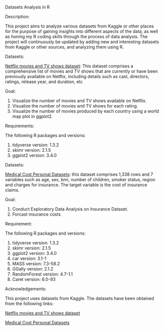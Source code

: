 Datasets Analysis in R

Description:

This project aims to analyze various datasets from Kaggle or other places for the purpose of gaining insights into different aspects of the data, as well as 
honing my R coding skills through the process of data analysis. The project will continuously be updated by adding new and interesting datasets from Kaggle or 
other sources, and analyzing them using R.

Datasets:

[Netflix movies and TV shows dataset](https://www.kaggle.com/datasets/shivamb/netflix-shows): This dataset comprises a comprehensive list of movies and 
TV shows that are currently or have been previously available on Netflix, including details such as cast, directors, ratings, release year, and duration, etc

Goal: 

1. Visualize the number of movies and TV shows available on Netflix.
2. Visualize the number of movies and TV shows for each rating.
3. Visualize the number of movies produced by each country using a world map plot in ggplot2.

Requirements:

The following R packages and versions:

1. tidyverse version:	1.3.2
2. skimr version:	2.1.5
3. ggplot2 version:	3.4.0

Datasets:

[Medical Cost Personal Datasets](https://github.com/stedy/Machine-Learning-with-R-datasets/blob/master/insurance.csv): this dataset comprises 1,338 rows and 7 variables such as age, sex, bmi, number of children, smoker status, region and charges for insurance. The target variable is the cost of insurance claims. 

Goal:
1. Conduct Exploratory Data Analysis on Insurance Dataset.
2. Forcast insurance costs 

Requirement:

The following R packages and versions:

1. tidyverse version:	1.3.2
2. skimr version:	2.1.5
3. ggplot2 version:	3.4.0
4. car  version: 	3.1-1
5. MASS version: 	7.3-58.2
6. GGally version: 2.1.2
7. RandomForest version: 4.7-1.1
8. Caret version: 6.0-93









Acknowledgements:

This project uses datasets from Kaggle. The datasets have been obtained from the following links:

[Netflix movies and TV shows dataset](https://www.kaggle.com/datasets/shivamb/netflix-shows)

[Medical Cost Personal Datasets](https://github.com/stedy/Machine-Learning-with-R-datasets/blob/master/insurance.csv)
